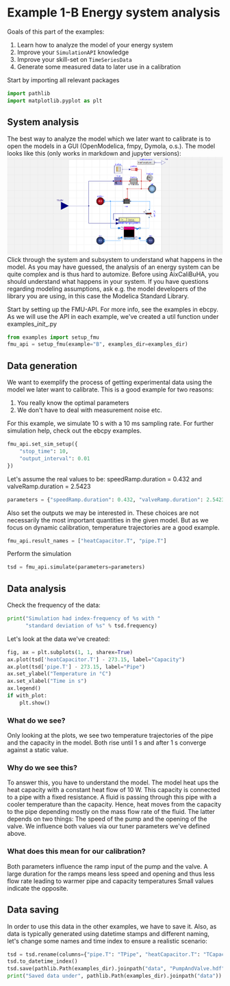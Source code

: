  # Example 1-B Energy system analysis
 Goals of this part of the examples:
 1. Learn how to analyze the model of your energy system
 2. Improve your `SimulationAPI` knowledge
 3. Improve your skill-set on `TimeSeriesData`
 4. Generate some measured data to later use in a calibration

 Start by importing all relevant packages
```python
import pathlib
import matplotlib.pyplot as plt
```
 ## System analysis
 The best way to analyze the model which we later want to calibrate
 is to open the models in a GUI (OpenModelica, fmpy, Dymola, o.s.).
 The model looks like this (only works in markdown and jupyter versions): ![img.png](../data/img_A.png)
 Click through the system and subsystem to understand what happens in the model.
 As you may have guessed, the analysis of an energy system can be quite complex
 and is thus hard to automize. Before using AixCaliBuHA, you should understand
 what happens in your system. If you have questions regarding modeling assumptions,
 ask e.g. the model developers of the library you are using,
 in this case the Modelica Standard Library.

 Start by setting up the FMU-API. For more info, see the examples in ebcpy.
 As we will use the API in each example, we've created a util function
 under examples\__init__.py
```python
from examples import setup_fmu
fmu_api = setup_fmu(example="B", examples_dir=examples_dir)
```
 ## Data generation
 We want to exemplify the process of getting experimental data using
 the model we later want to calibrate.
 This is a good example for two reasons:
 1. You really know the optimal parameters
 2. We don't have to deal with measurement noise etc.

 For this example, we simulate 10 s with a 10 ms sampling rate.
 For further simulation help, check out the ebcpy examples.
```python
fmu_api.set_sim_setup({
    "stop_time": 10,
    "output_interval": 0.01
})
```
 Let's assume the real values to be:
 speedRamp.duration = 0.432 and valveRamp.duration = 2.5423
```python
parameters = {"speedRamp.duration": 0.432, "valveRamp.duration": 2.5423}
```
 Also set the outputs we may be interested in. These choices are not
 necessarily the most important quantities in the given model.
 But as we focus on dynamic calibration, temperature trajectories
 are a good example.
```python
fmu_api.result_names = ["heatCapacitor.T", "pipe.T"]
```
 Perform the simulation
```python
tsd = fmu_api.simulate(parameters=parameters)
```
 ## Data analysis
 Check the frequency of the data:
```python
print("Simulation had index-frequency of %s with "
      "standard deviation of %s" % tsd.frequency)
```
 Let's look at the data we've created:
```python
fig, ax = plt.subplots(1, 1, sharex=True)
ax.plot(tsd['heatCapacitor.T'] - 273.15, label="Capacity")
ax.plot(tsd['pipe.T'] - 273.15, label="Pipe")
ax.set_ylabel("Temperature in °C")
ax.set_xlabel("Time in s")
ax.legend()
if with_plot:
    plt.show()
```
 ### What do we see?
 Only looking at the plots, we see two temperature trajectories
 of the pipe and the capacity in the model. Both rise until 1 s
 and after 1 s converge against a static value.
 ### Why do we see this?
 To answer this, you have to understand the model.
 The model heat ups the heat capacity with a constant heat flow
 of 10 W.
 This capacity is connected to a pipe with a fixed resistance.
 A fluid is passing through this pipe with a cooler temperature than
 the capacity. Hence, heat moves from the capacity to the pipe depending
 mostly on the mass flow rate of the fluid. The latter depends on two
 things: The speed of the pump and the opening of the valve.
 We influence both values via our tuner parameters we've defined above.
 ### What does this mean for our calibration?
 Both parameters influence the ramp input of the pump and the valve.
 A large duration for the ramps means less speed and opening and
 thus less flow rate leading to warmer pipe and capacity temperatures
 Small values indicate the opposite.
 ## Data saving
 In order to use this data in the other examples, we have to save it.
 Also, as data is typically generated using datetime stamps and different naming,
 let's change some names and time index to ensure a realistic scenario:
```python
tsd = tsd.rename(columns={"pipe.T": "TPipe", "heatCapacitor.T": "TCapacity"})
tsd.to_datetime_index()
tsd.save(pathlib.Path(examples_dir).joinpath("data", "PumpAndValve.hdf"), key="examples")
print("Saved data under", pathlib.Path(examples_dir).joinpath("data"))
```
